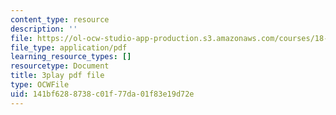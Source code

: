```yaml
---
content_type: resource
description: ''
file: https://ol-ocw-studio-app-production.s3.amazonaws.com/courses/18-01sc-single-variable-calculus-fall-2010/141bf6288738c01f77da01f83e19d72e_zUEuKrxgHws.pdf
file_type: application/pdf
learning_resource_types: []
resourcetype: Document
title: 3play pdf file
type: OCWFile
uid: 141bf628-8738-c01f-77da-01f83e19d72e
---
```

